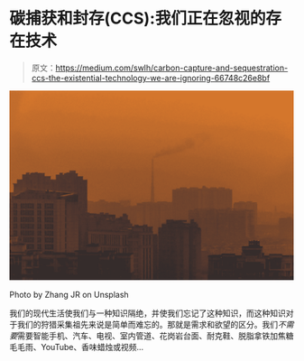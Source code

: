 # 碳捕获和封存(CCS):我们正在忽视的存在技术

> 原文：<https://medium.com/swlh/carbon-capture-and-sequestration-ccs-the-existential-technology-we-are-ignoring-66748c26e8bf>

![](img/751f575a2b3647d6d9888f424aba3cb8.png)

Photo by Zhang JR on Unsplash

我们的现代生活使我们与一种知识隔绝，并使我们忘记了这种知识，而这种知识对于我们的狩猎采集祖先来说是简单而难忘的。那就是需求和欲望的区分。我们*不需要*需要智能手机、汽车、电视、室内管道、花岗岩台面、耐克鞋、脱脂拿铁加焦糖毛毛雨、YouTube、香味蜡烛或视频…